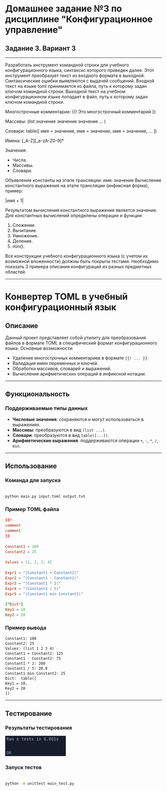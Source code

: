 # Домашнее задание №3 по дисциплине "Конфигурационное управление"

## Задание 3. Вариант 3

---

Разработать инструмент командной строки для учебного конфигурационного языка, синтаксис которого приведен далее. 
Этот инструмент преобразует текст из входного формата в выходной. Синтаксические ошибки выявляются с выдачей сообщений.
Входной текст на языке toml принимается из файла, путь к которому задан ключом командной строки. 
Выходной текст на учебном конфигурационном языке попадает в файл, путь к которому задан ключом командной строки.

Многострочные комментарии:
{{! Это многострочный комментарий }}

Массивы: (list значение значение значение ... )

Словари: table([ имя = значение, имя = значение, имя = значение, ... ])

Имена:
[_A-Z][_a-zA-Z0-9]*

Значения:
- Числа.
- Массивы.
- Словари.

Объявление константы на этапе трансляции:
имя: значение
Вычисление константного выражения на этапе трансляции (инфиксная форма), пример:

|имя + 1|

Результатом вычисления константного выражения является значение.
Для константных вычислений определены операции и функции:
1. Сложение.
2. Вычитание.
3. Умножение.
4. Деление.
5. min().

Все конструкции учебного конфигурационного языка (с учетом их возможной вложенности) должны быть покрыты тестами. Необходимо показать 3 примера описания конфигураций из разных предметных областей.

---

# Конвертер TOML в учебный конфигурационный язык

## Описание

Данный проект представляет собой утилиту для преобразования файлов в формате TOML в специфический формат конфигурационного языка. 
Основные возможности:
- Удаление многострочных комментариев в формате `{{! ... }}`.
- Валидация имен переменных и ключей.
- Обработка массивов, словарей и выражений.
- Вычисление арифметических операций в инфиксной нотации.
---

## Функциональность

### Поддерживаемые типы данных
- **Числовые значения**: сохраняются и могут использоваться в выражениях.
- **Массивы**: преобразуются в вид `(list ...)`.
- **Словари**: преобразуются в вид `table([...])`.
- **Арифметические выражения**: поддерживаются операции `+`, `-`, `*`, `/`, `min`.

---

## Использование  

### Команда для запуска
```bash

python main.py input.toml output.txt
```

### Пример TOML файла

```toml
{{!
comment
comment
}}

Constant1 = 100
Constant2 = 25

Values = [1, 2, 3, 4]

Expr1 = "|Constant1 + Constant2|"
Expr2 = "|Constant1 - Constant2|"
Expr3 = "|Constant1 * 2|"
Expr4 = "|Constant1 / 5|"
Expr5 = "|Constant1 min Constant2|"

["Dict"]
Key1 = 10
Key2 = 20
```

### Пример вывода

```
Constant1: 100
Constant2: 25
Values: (list 1 2 3 4)
Constant1 + Constant2: 125
Constant1 - Constant2: 75
Constant1 * 2: 200
Constant1 / 5: 20.0
Constant1 min Constant2: 25
Dict:  table([
Key1 = 10, 
Key2 = 20
])
```
---

## Тестирование

### Результаты тестирования 

![image](tests.jpg)

### Запуск тестов

```bash

python -m unittest main_test.py   
```
